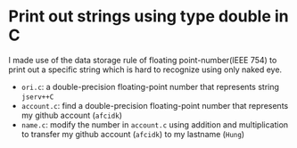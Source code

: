 # Print out strings using type double in C
I made use of the data storage rule of floating point-number(IEEE 754) to print out a specific string which is hard to recognize using only naked eye.

* `ori.c`: a double-precision floating-point number that represents string `jserv++C`
* `account.c`: find a double-precision floating-point number that represents my github account (`afcidk`)
* `name.c`: modify the number in `account.c` using addition and multiplication to transfer my github account (`afcidk`) to my lastname (`Hung`)
